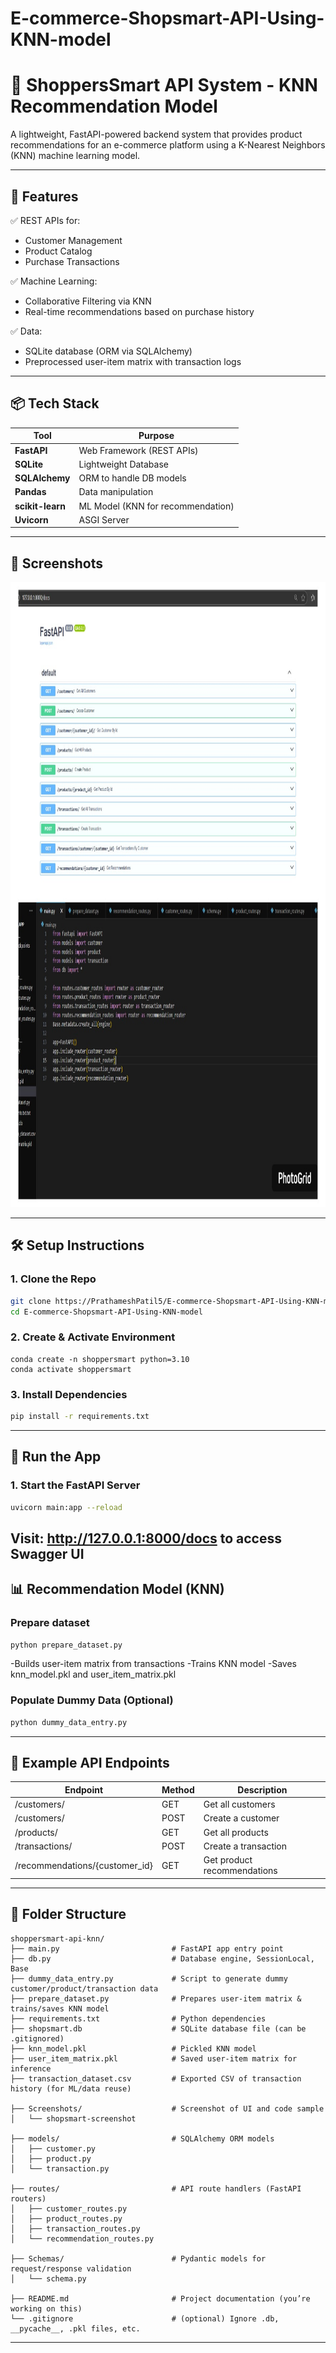 # E-commerce-Shopsmart-API-Using-KNN-model
# 🛒 ShoppersSmart API System - KNN Recommendation Model

A lightweight, FastAPI-powered backend system that provides product recommendations for an e-commerce platform using a K-Nearest Neighbors (KNN) machine learning model.

---

## 🚀 Features

✅ REST APIs for:
- Customer Management  
- Product Catalog  
- Purchase Transactions

✅ Machine Learning:
- Collaborative Filtering via KNN  
- Real-time recommendations based on purchase history  

✅ Data:
- SQLite database (ORM via SQLAlchemy)  
- Preprocessed user-item matrix with transaction logs

---

## 📦 Tech Stack

| Tool           | Purpose                        |
|----------------|--------------------------------|
| **FastAPI**    | Web Framework (REST APIs)      |
| **SQLite**     | Lightweight Database           |
| **SQLAlchemy** | ORM to handle DB models        |
| **Pandas**     | Data manipulation              |
| **scikit-learn** | ML Model (KNN for recommendation) |
| **Uvicorn**    | ASGI Server                    |

---

## 📸 Screenshots
<img src="https://github.com/PrathameshPatil5/E-commerce-Shopsmart-API-Using-KNN-model/blob/main/screenshots/shopsmart-screenshot.jpg" height=1000>

---

## 🛠️ Setup Instructions

### 1. Clone the Repo
```bash
git clone https://PrathameshPatil5/E-commerce-Shopsmart-API-Using-KNN-model.git
cd E-commerce-Shopsmart-API-Using-KNN-model
```

### 2. Create & Activate Environment
```base
conda create -n shoppersmart python=3.10
conda activate shoppersmart
```

### 3. Install Dependencies
```bash
pip install -r requirements.txt
```
---

## 🧪 Run the App

### 1. Start the FastAPI Server
```bash
uvicorn main:app --reload
```
Visit: http://127.0.0.1:8000/docs to access Swagger UI
---

## 📊 Recommendation Model (KNN)

### Prepare dataset
```bash
python prepare_dataset.py
```
-Builds user-item matrix from transactions
-Trains KNN model
-Saves knn_model.pkl and user_item_matrix.pkl

### Populate Dummy Data (Optional)
```bash
python dummy_data_entry.py
```
---

## 🔎 Example API Endpoints

| Endpoint                         | Method | Description                   |
|----------------------------------|--------|-------------------------------|
| /customers/                      | GET    | Get all customers             |
| /customers/                      | POST   | Create a customer             |
| /products/                       | GET    | Get all products              |
| /transactions/                   | POST   | Create a transaction          |
| /recommendations/{customer_id}   | GET    | Get product recommendations   |
---

## 📁 Folder Structure

```
shoppersmart-api-knn/
├── main.py                         # FastAPI app entry point
├── db.py                           # Database engine, SessionLocal, Base
├── dummy_data_entry.py             # Script to generate dummy customer/product/transaction data
├── prepare_dataset.py              # Prepares user-item matrix & trains/saves KNN model
├── requirements.txt                # Python dependencies
├── shopsmart.db                    # SQLite database file (can be .gitignored)
├── knn_model.pkl                   # Pickled KNN model
├── user_item_matrix.pkl            # Saved user-item matrix for inference
├── transaction_dataset.csv         # Exported CSV of transaction history (for ML/data reuse)

├── Screenshots/                    # Screenshot of UI and code sample
│   └── shopsmart-screenshot

├── models/                         # SQLAlchemy ORM models
│   ├── customer.py
│   ├── product.py
│   └── transaction.py

├── routes/                         # API route handlers (FastAPI routers)
│   ├── customer_routes.py
│   ├── product_routes.py
│   ├── transaction_routes.py
│   └── recommendation_routes.py

├── Schemas/                        # Pydantic models for request/response validation
│   └── schema.py

├── README.md                       # Project documentation (you’re working on this)
└── .gitignore                      # (optional) Ignore .db, __pycache__, .pkl files, etc.
```
---









